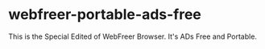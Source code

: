 # webfreer-portable-ads-free
This is the Special Edited of WebFreer Browser. It's ADs Free and Portable.

